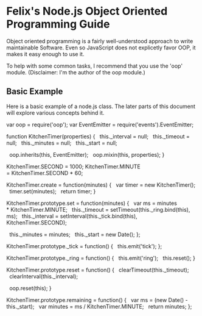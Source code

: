# Felix's Node.js Object Oriented Programming Guide

Object oriented programming is a fairly well-understood approach to write maintainable Software. Even so JavaScript does not explicetly favor OOP, it makes it easy enough to use it.

To help with some common tasks, I recommend that you use the 'oop' module. (Disclaimer: I'm the author of the oop module.)

## Basic Example

Here is a basic example of a node.js class. The later parts of this document will explore various concepts behind it.

var oop = require('oop');
var EventEmitter = require('events').EventEmitter;

function KitchenTimer(properties) {
  this._interval = null;
  this._timeout = null;
  this._minutes = null;
  this._start = null;

  oop.inherits(this, EventEmitter);
  oop.mixin(this, properties);
}

KitchenTimer.SECOND = 1000;
KitchenTimer.MINUTE = KitchenTimer.SECOND * 60;

KitchenTimer.create = function(minutes) {
  var timer = new KitchenTimer();
  timer.set(minutes);
  return timer;
}

KitchenTimer.prototype.set = function(minutes) {
  var ms = minutes * KitchenTimer.MINUTE;
  this._timeout = setTimeout(this._ring.bind(this), ms);
  this._interval = setInterval(this._tick.bind(this), KitchenTimer.SECOND);

  this._minutes = minutes;
  this._start = new Date();
};

KitchenTimer.prototype._tick = function() {
  this.emit('tick');
};

KitchenTimer.prototype._ring = function() {
  this.emit('ring');
  this.reset();
}

KitchenTimer.prototype.reset = function() {
  clearTimeout(this._timeout);
  clearInterval(this._interval);

  oop.reset(this);
}

KitchenTimer.prototype.remaining = function() {
  var ms = (new Date() - this._start);
  var minutes = ms / KitchenTimer.MINUTE;
  return minutes;
};


